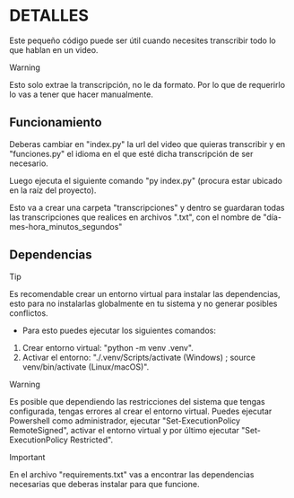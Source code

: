 # DETALLES

Este pequeño código puede ser útil cuando necesites transcribir todo lo que hablan en un video.

>[!WARNING]
> Esto solo extrae la transcripción, no le da formato. Por lo que de requerirlo lo vas a tener que hacer manualmente.

## Funcionamiento

Deberas cambiar en "index.py" la url del video que quieras transcribir y en "funciones.py" el idioma en el que esté dicha transcripción de ser necesario.

Luego ejecuta el siguiente comando "py index.py" (procura estar ubicado en la raíz del proyecto).

Esto va a crear una carpeta "transcripciones" y dentro se guardaran todas las transcripciones que realices en archivos ".txt", con el nombre de "día-mes-hora_minutos_segundos"

## Dependencias

>[!TIP]
> Es recomendable crear un entorno virtual para instalar las dependencias, esto para no instalarlas globalmente en tu sistema y no generar posibles conflictos.
> * Para esto puedes ejecutar los siguientes comandos:
> 1. Crear entorno virtual: "python -m venv .venv".
> 2. Activar el entorno: "./.venv/Scripts/activate (Windows) ; source venv/bin/activate (Linux/macOS)".

>[!WARNING]
> Es posible que dependiendo las restricciones del sistema que tengas configurada, tengas errores al crear el entorno virtual. Puedes ejecutar Powershell como administrador, ejecutar "Set-ExecutionPolicy RemoteSigned", activar el entorno virtual y por último ejecutar "Set-ExecutionPolicy Restricted".

>[!IMPORTANT]
> En el archivo "requirements.txt" vas a encontrar las dependencias necesarias que deberas instalar para que funcione.